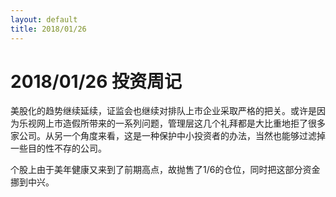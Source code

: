 ```yaml
---
layout: default
title: 2018/01/26
---
```

2018/01/26 投资周记
==================
美股化的趋势继续延续，证监会也继续对排队上市企业采取严格的把关。或许是因为乐视网上市造假所带来的一系列问题，管理层这几个礼拜都是大比重地拒了很多家公司。从另一个角度来看，这是一种保护中小投资者的办法，当然也能够过滤掉一些目的性不存的公司。

个股上由于美年健康又来到了前期高点，故抛售了1/6的仓位，同时把这部分资金挪到中兴。
